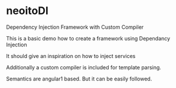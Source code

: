 # neoitoDI
Dependency Injection Framework with Custom Compiler

This is a basic demo how to create a framework using Dependancy Injection

It should give an inspiration on how to inject services

Additionally a custom compiler is included for template parsing.

Semantics are angular1 based. But it can be easily followed.

